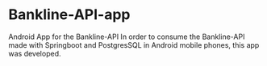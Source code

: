 # Bankline-API-app
 Android App for the Bankline-API
In order to consume the Bankline-API made with Springboot and PostgresSQL in Android mobile phones, this app was developed.
